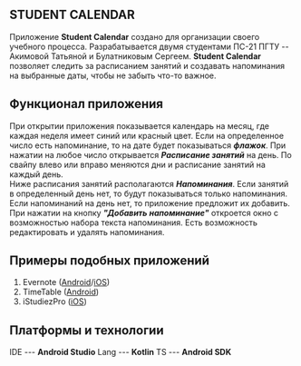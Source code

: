 ﻿## STUDENT CALENDAR
Приложение **Student Calendar** создано для организации своего учебного процесса. 
Разрабатывается двумя студентами ПС-21 ПГТУ -- Акимовой Татьяной и Булатниковым Сергеем.
**Student Calendar** позволяет следить за расписанием занятий и создавать напоминания на выбранные даты, чтобы не забыть что-то важное.

## Функционал приложения
При открытии приложения показывается календарь на месяц, где каждая неделя имеет синий или красный цвет. Если на определенное число есть напоминание, то на дате будет показываться ***флажок***. При нажатии на любое число открывается ***Расписание занятий*** на день. По свайпу влево или вправо меняются дни и расписание занятий на каждый день.  
Ниже расписания занятий располагаются ***Напоминания***. Если занятий в определенный день нет, то будут показываться только напоминания. Если напоминаний на день нет, то приложение предложит их добавить. При нажатии на кнопку ***"Добавить напоминание"*** откроется окно с возможностью набора текста напоминания. Есть возможность редактировать и удалять напоминания.

## Примеры подобных приложений

 1. Evernote ([Android](https://play.google.com/store/apps/details?id=com.evernote&hl=ru)/[iOS](https://itunes.apple.com/ru/app/evernote/id281796108?mt=8))
 2. TimeTable ([Android](https://play.google.com/store/apps/details?id=com.gabrielittner.timetable))
 3. iStudiezPro ([iOS](https://itunes.apple.com/ru/app/istudiez-pro/id310636441?mt=8))

## Платформы и технологии

IDE --- **Android Studio**
Lang --- **Kotlin**
TS --- **Android SDK**
